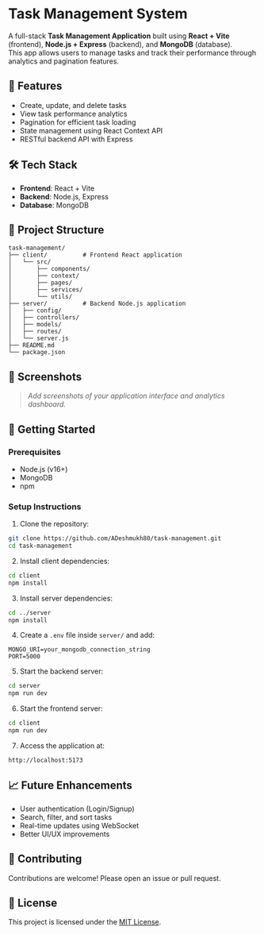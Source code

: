 # Task Management System

A full-stack **Task Management Application** built using **React + Vite** (frontend), **Node.js + Express** (backend), and **MongoDB** (database).  
This app allows users to manage tasks and track their performance through analytics and pagination features.

## 🚀 Features

- Create, update, and delete tasks
- View task performance analytics
- Pagination for efficient task loading
- State management using React Context API
- RESTful backend API with Express

## 🛠 Tech Stack

- **Frontend**: React + Vite
- **Backend**: Node.js, Express
- **Database**: MongoDB

## 📂 Project Structure

```
task-management/
├── client/          # Frontend React application
│   └── src/
│       ├── components/
│       ├── context/
│       ├── pages/
│       ├── services/
│       └── utils/
├── server/          # Backend Node.js application
│   ├── config/
│   ├── controllers/
│   ├── models/
│   ├── routes/
│   └── server.js
├── README.md
└── package.json
```

## 📸 Screenshots

> _Add screenshots of your application interface and analytics dashboard._

## 🧩 Getting Started

### Prerequisites

- Node.js (v16+)
- MongoDB
- npm

### Setup Instructions

1. Clone the repository:

```bash
git clone https://github.com/ADeshmukh80/task-management.git
cd task-management
```

2. Install client dependencies:

```bash
cd client
npm install
```

3. Install server dependencies:

```bash
cd ../server
npm install
```

4. Create a `.env` file inside `server/` and add:

```plaintext
MONGO_URI=your_mongodb_connection_string
PORT=5000
```

5. Start the backend server:

```bash
cd server
npm run dev
```

6. Start the frontend server:

```bash
cd client
npm run dev
```

7. Access the application at:

```
http://localhost:5173
```

## 📈 Future Enhancements

- User authentication (Login/Signup)
- Search, filter, and sort tasks
- Real-time updates using WebSocket
- Better UI/UX improvements

## 🤝 Contributing

Contributions are welcome! Please open an issue or pull request.

## 📄 License

This project is licensed under the [MIT License](LICENSE).
